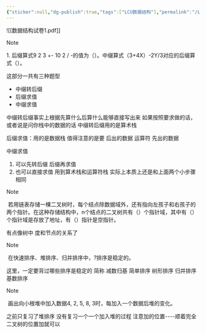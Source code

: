 ```yaml
---
{"sticker":null,"dg-publish":true,"tags":["LCU数据结构"],"permalink":"/LCU DataStructure/第二套题/","dgPassFrontmatter":true,"noteIcon":"","created":"2025-01-07T11:00:23.835+08:00","updated":"2025-04-19T09:56:19.656+08:00"}
---
```



![[数据结构试卷1.pdf]]


> [!NOTE]
> 1. 后缀算式9 2 3 +- 10 2 / -的值为（）。中缀算式（3+4X）-2Y/3对应的后缀算式（）。

这部分一共有三种题型
- 中缀转后缀
- 后缀求值
- 中缀求值

中缀转后缀事实上根据先算什么后算什么能够直接写出来
如果按照要求做的话，或者说是问你栈中的数据的话   中缀转后缀用的是算术栈

后缀求值：用的是数据栈   值得注意的是要 后出的数据  运算符 先出的数据

中缀求值
1. 可以先转后缀 后缀再求值
2. 也可以直接求值  用到算术栈和运算符栈  实际上本质上还是和上面两个小步骤相同


> [!NOTE]
>  若用链表存储一棵二叉树时，每个结点除数据域外，还有指向左孩子和右孩子的两个指针。在这种存储结构中，n个结点的二叉树共有（）个指针域，其中有（）个指针域是存放了地址，有（）指针是空指针。

有点像树中 度和节点的关系了

> [!NOTE]
>  在快速排序、堆排序、归并排序中，?排序是稳定的。

这里，一定要背过哪些排序是稳定的  简称 减数归基  简单排序  树形排序 归并排序 基数排序

> [!NOTE]
>  画出向小根堆中加入数据4, 2, 5, 8, 3时，每加入一个数据后堆的变化。

之前只复习了堆排序  没有复习一个一个加入堆的过程
注意加的位置----顺着完全二叉树的位置加就可以

